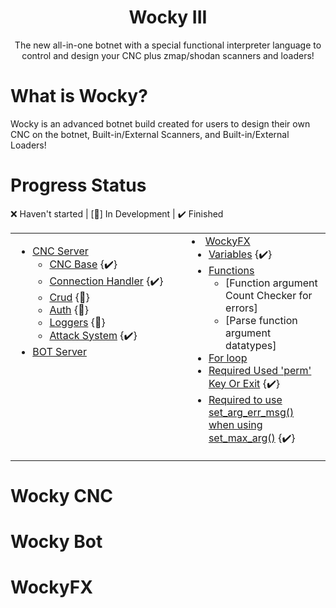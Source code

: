 <div align="center">
<h1>Wocky III</h1>
<p>The new all-in-one botnet with a special functional interpreter language to control and design your CNC plus zmap/shodan scanners and loaders!</p>
</div>

# What is Wocky?
Wocky is an advanced botnet build created for users to design their own CNC on the botnet, Built-in/External Scanners, and Built-in/External Loaders!

# Progress Status
❌ Haven't started | [🚧] In Development | ✔️ Finished
<table>
    <tr>
        <td width=45% valign=top>

* [CNC Server](#wocky-cnc)
    * [CNC Base](https://github.com/Skrillec-Security/Wocky-III/tree/main/core/wocky/client_cnc.v) {✔️}
    * [Connection Handler](https://github.com/Skrillec-Security/Wocky-III/tree/main/core/wocky/client_handler.v) {✔️}
    * [Crud](https://github.com/Skrillec-Security/Wocky-III/tree/main/core/crud) {🚧}
    * [Auth](https://github.com/Skrillec-Security/Wocky-III/tree/main/core/auth) {🚧}
    * [Loggers](https://github.com/Skrillec-Security/Wocky-III/tree/main/core/logger) {🚧}
    * [Attack System](https://github.com/Skrillec-Security/Wocky-III/tree/main/core/attack_system) {✔️}
* [BOT Server](#wocky-bot)
        </td>
        <td width=35% valign=top>
* [WockyFX](#wockyfx)
    * [Variables](https://github.com/Skrillec-Security/Wocky-III/blob/750b5878382f6eca0e3bbec41d4620fdddc9dedf/core/wockyfx/main.v#L30) {✔️}
    * [Functions](https://github.com/Skrillec-Security/Wocky-III/blob/750b5878382f6eca0e3bbec41d4620fdddc9dedf/core/wockyfx/main.v#L37)
        * [Function argument Count Checker for errors]
        * [Parse function argument datatypes]
    * [For loop](https://github.com/Skrillec-Security/Wocky-III/blob/750b5878382f6eca0e3bbec41d4620fdddc9dedf/core/wockyfx/main.v#L56)
    * [Required Used 'perm' Key Or Exit](https://github.com/Skrillec-Security/Wocky-III/blob/750b5878382f6eca0e3bbec41d4620fdddc9dedf/core/wockyfx/main.v#L100) {✔️}
    * [Required to use set_arg_err_msg() when using set_max_arg()](https://github.com/Skrillec-Security/Wocky-III/blob/750b5878382f6eca0e3bbec41d4620fdddc9dedf/core/wockyfx/main.v#L114) {✔️}
        </td>
    </tr>
</table>

# Wocky CNC

# Wocky Bot

# WockyFX
